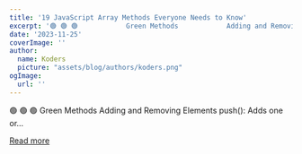 ```yaml
---
title: '19 JavaScript Array Methods Everyone Needs to Know'
excerpt: '🟢 🟢 🟢            Green Methods            Adding and Removing Elements   push(): Adds one or...'
date: '2023-11-25'
coverImage: ''
author:
  name: Koders
  picture: "assets/blog/authors/koders.png"
ogImage:
  url: ''
---
```


🟢 🟢 🟢            Green Methods            Adding and Removing Elements   push(): Adds one or...

[Read more](https://dev.to/opensourcee/17-javascript-array-methods-everyone-needs-to-know-1j35)
